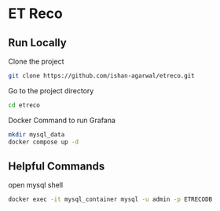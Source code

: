 
# ET Reco





## Run Locally

Clone the project

```bash
git clone https://github.com/ishan-agarwal/etreco.git
```

Go to the project directory

```bash
cd etreco
```

Docker Command to run Grafana 

```bash
mkdir mysql_data
docker compose up -d
```

## Helpful Commands

open mysql shell
```bash
docker exec -it mysql_container mysql -u admin -p ETRECODB
```